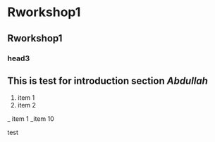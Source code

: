 # Rworkshop1


## Rworkshop1

### head3

**This is test for introduction section**
*Abdullah*
----

1. item 1
2. item 2

_ item 1
_item 10


test
